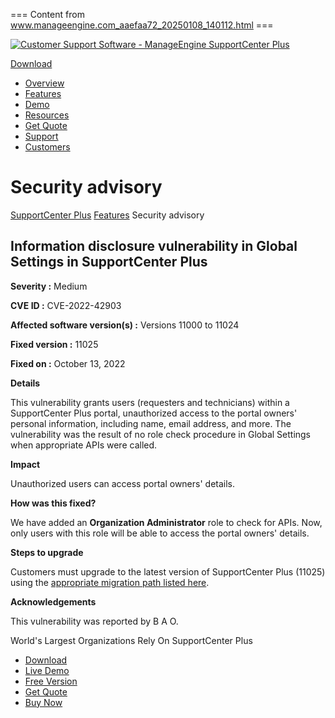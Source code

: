 === Content from www.manageengine.com_aaefaa72_20250108_140112.html ===


[![Customer Support Software - ManageEngine SupportCenter Plus](/images/logo/supportcenter.svg "Customer Support Software - ManageEngine SupportCenter Plus")](/products/support-center/)

[Download](/products/support-center/download.html "Download ManageEngine SupportCenter Plus")

* [Overview](/products/support-center/ "Overview")
* [Features](/products/support-center/features.html "Features")
* [Demo](/products/support-center/demos.html "Demo")
* [Resources](/products/support-center/documents.html "Resources")
* [Get Quote](/products/support-center/get-quote.html "Get Quote")
* [Support](/products/support-center/support.html "Support")
* [Customers](/products/support-center/customers.html "Customers")

# Security advisory

[SupportCenter Plus](https://www.manageengine.com/products/support-center/?bk "SupportCenter Plus") [Features](https://www.manageengine.com/products/support-center/features.html?bk "Features") Security advisory

## Information disclosure vulnerability in Global Settings in SupportCenter Plus

**Severity :** Medium

**CVE ID :** CVE-2022-42903

**Affected software version(s) :** Versions 11000 to 11024

**Fixed version :** 11025

**Fixed on :** October 13, 2022

**Details**

This vulnerability grants users (requesters and technicians) within a SupportCenter Plus portal, unauthorized access to the portal owners' personal information, including name, email address, and more. The vulnerability was the result of no role check procedure in Global Settings when appropriate APIs were called.

**Impact**

Unauthorized users can access portal owners' details.

**How was this fixed?**

We have added an **Organization Administrator** role to check for APIs. Now, only users with this role will be able to access the portal owners' details.

**Steps to upgrade**

Customers must upgrade to the latest version of SupportCenter Plus (11025) using the [appropriate migration path listed here](https://www.manageengine.com/products/support-center/service-packs.html).

**Acknowledgements**

This vulnerability was reported by B A O.

World's Largest Organizations Rely On SupportCenter Plus

* [Download](https://www.manageengine.com/products/support-center/download.html?btmMenu "Download")
* [Live Demo](https://www.manageengine.com/products/support-center/demos.html "Live Demo")
* [Free Version](https://www.manageengine.com/products/support-center/free-customer-support-software.html?btmMenu "Free Edition")
* [Get Quote](https://www.manageengine.com/products/support-center/get-quote.html?btmMenu "Get Quote")
* [Buy Now](https://store.manageengine.com/support-center/ "Buy Now")


